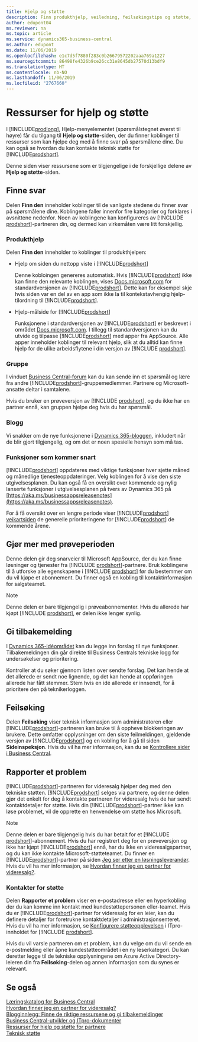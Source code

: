 ```yaml
---
title: Hjelp og støtte
description: Finn produkthjelp, veiledning, feilsøkingstips og støtte, og finn ut hvordan du får teknisk støtte for Business Central.
author: edupont04
ms.reviewer: na
ms.topic: article
ms.service: dynamics365-business-central
ms.author: edupont
ms.date: 11/06/2019
ms.openlocfilehash: e1c7d5f7880f283c0b26679572202aaa769a1227
ms.sourcegitcommit: 86498fe4326b9ce26cc31e8645db27570d13bdf9
ms.translationtype: HT
ms.contentlocale: nb-NO
ms.lasthandoff: 11/06/2019
ms.locfileid: "2767660"
---
```

# <a name="resources-for-help-and-support"></a>Ressurser for hjelp og støtte

I [!INCLUDE[prodlong](includes/prodlong.md)], Hjelp-menyelementet (spørsmålstegnet øverst til høyre) får du tilgang til **Hjelp og støtte**-siden, der du finner koblinger til ressurser som kan hjelpe deg med å finne svar på spørsmålene dine. Du kan også se hvordan du kan kontakte teknisk støtte for [!INCLUDE[prodshort](includes/prodshort.md)].  

Denne siden viser ressursene som er tilgjengelige i de forskjellige delene av **Hjelp og støtte**-siden.  

## <a name="finding-answers"></a>Finne svar

Delen **Finn den** inneholder koblinger til de vanligste stedene du finner svar på spørsmålene dine. Koblingene faller innenfor fire kategorier og forklares i avsnittene nedenfor. Noen av koblingene kan konfigureres av [!INCLUDE [prodshort](includes/prodshort.md)]-partneren din, og dermed kan virkemåten være litt forskjellig.  

### <a name="product-help"></a>Produkthjelp

Delen **Finn den** inneholder to koblinger til produkthjelpen:

- Hjelp om siden du nettopp viste i [!INCLUDE[prodshort](includes/prodshort.md)]  

  Denne kobloingen genereres automatisk. Hvis [!INCLUDE[prodshort](includes/prodshort.md)] ikke kan finne den relevante koblingen, vises [Docs.microsoft.com](index.md) for standardversjonen av [!INCLUDE[prodshort](includes/prodshort.md)]. Dette kan for eksempel skje hvis siden var en del av en app som ikke la til kontekstavhengig hjelp-tilordning til [!INCLUDE[prodshort](includes/prodshort.md)].  
- Hjelp-målside for [!INCLUDE[prodshort](includes/prodshort.md)]  

  Funksjonene i standardversjonen av [!INCLUDE[prodshort](includes/prodshort.md)] er beskrevet i området [Docs.microsoft.com](https://docs.microsoft.com/dynamics365/business-central). I tillegg til standardversjonen kan du utvide og tilpasse [!INCLUDE[prodshort](includes/prodshort.md)] med apper fra AppSource. Alle apper inneholder koblinger til relevant hjelp, slik at du alltid kan finne hjelp for de ulike arbeidsflytene i din versjon av [!INCLUDE [prodshort](includes/prodshort.md)].  

### <a name="community"></a>Gruppe

I vinduet [Business Central-forum](https://community.dynamics.com/business/f) kan du kan sende inn et spørsmål og lære fra andre [!INCLUDE[prodshort](includes/prodshort.md)]-gruppemedlemmer. Partnere og Microsoft-ansatte deltar i samtalene.  

Hvis du bruker en prøveversjon av [!INCLUDE [prodshort](includes/prodshort.md)], og du ikke har en partner ennå, kan gruppen hjelpe deg hvis du har spørsmål.  

### <a name="blog"></a>Blogg

Vi snakker om de nye funksjonene i [Dynamics 365-bloggen](https://cloudblogs.microsoft.com/dynamics365/it/product/business-central/), inkludert når de blir gjort tilgjengelig, og om det er noen spesielle hensyn som må tas.  

### <a name="capabilities-coming-soon"></a>Funksjoner som kommer snart

[!INCLUDE[prodshort](includes/prodshort.md)] oppdateres med viktige funksjoner hver sjette måned og månedlige tjenesteoppdateringer. Velg koblingen for å vise den siste utgivelsesplanen. Du kan også få en oversikt over kommende og nylig lanserte funksjoner i utgivelsesplanen på tvers av Dynamics 365 på [https://aka.ms/businessappsreleasenotes](https://aka.ms/businessappsreleasenotes).  

For å få oversikt over en lengre periode viser [!INCLUDE[prodshort](includes/prodshort.md)] [veikartsiden](https://dynamics.microsoft.com/roadmap/business-central/) de generelle prioriteringene for [!INCLUDE[prodshort](includes/prodshort.md)] de kommende årene.  

## <a name="do-more-with-your-trial"></a>Gjør mer med prøveperioden

Denne delen gir deg snarveier til Microsoft AppSource, der du kan finne løsninger og tjenester fra [!INCLUDE [prodshort](includes/prodshort.md)]-partnere. Bruk koblingene til å utforske alle egenskapene i [!INCLUDE [prodshort](includes/prodshort.md)] før du bestemmer om du vil kjøpe et abonnement. Du finner også en kobling til kontaktinformasjon for salgsteamet.

> [!NOTE]
> Denne delen er bare tilgjengelig i prøveabonnementer. Hvis du allerede har kjøpt [!INCLUDE [prodshort](includes/prodshort.md)], er delen ikke lenger synlig.

## <a name="give-feedback"></a>Gi tilbakemelding

I [Dynamics 365-idéområdet](https://aka.ms/bcideas) kan du legge inn forslag til nye funksjoner. Tilbakemeldingen din går direkte til Business Centrals tekniske logg for undersøkelser og prioritering.  

Kontroller at du søker gjennom listen over sendte forslag. Det kan hende at det allerede er sendt noe lignende, og det kan hende at oppføringen allerede har fått stemmer. Stem hvis en idé allerede er innsendt, for å prioritere den på teknikerloggen.  

## <a name="troubleshooting"></a>Feilsøking

Delen **Feilsøking** viser teknisk informasjon som administratoren eller [!INCLUDE[prodshort](includes/prodshort.md)]-partneren kan bruke til å oppheve blokkeringen av brukere. Dette omfatter opplysninger om den siste feilmeldingen, gjeldende versjon av [!INCLUDE[prodshort](includes/prodshort.md)] og en kobling for å gå til siden **Sideinspeksjon**. Hvis du vil ha mer informasjon, kan du se [Kontrollere sider i Business Central](across-inspect-page.md).  

## <a name="report-a-problem"></a>Rapporter et problem

[!INCLUDE[prodshort](includes/prodshort.md)]-partneren for videresalg hjelper deg med den tekniske støtten. [!INCLUDE[prodshort](includes/prodshort.md)] selges via partnere, og denne delen gjør det enkelt for deg å kontakte partneren for videresalg hvis de har sendt kontaktdetaljer for støtte. Hvis din [!INCLUDE[prodshort](includes/prodshort.md)]-partner ikke kan løse problemet, vil de opprette en henvendelse om støtte hos Microsoft.  

> [!NOTE]
> Denne delen er bare tilgjengelig hvis du har betalt for et [!INCLUDE [prodshort](includes/prodshort.md)]-abonnement. Hvis du har registrert deg for en prøveversjon og ikke har kjøpt [!INCLUDE[prodshort](includes/prodshort.md)] ennå, har du ikke en videresalgspartner, og du kan ikke kontakte Microsoft-støtteteamet. Du finner en [!INCLUDE[prodshort](includes/prodshort.md)]-partner på siden [Jeg ser etter en løsningsleverandør](https://go.microsoft.com/fwlink/?linkid=2038145). Hvis du vil ha mer informasjon, se [Hvordan finner jeg en partner for videresalg?](across-faq.md#findpartner).  

### <a name="support-contacts"></a>Kontakter for støtte

Delen **Rapporter et problem** viser en e-postadresse eller en hyperkobling der du kan komme inn kontakt med kundestøttepersonen eller-teamet. Hvis du er [!INCLUDE[prodshort](includes/prodshort.md)]-partner for videresalg for en leier, kan du definere detaljer for foretrukne kontaktdetaljer i administrasjonsenteret. Hvis du vil ha mer informasjon, se [Konfigurere støtteopplevelsen](/dynamics365/business-central/dev-itpro/technical-support#configuring-the-support-experience) i ITpro-innholdet for [!INCLUDE [prodshort](includes/prodshort.md)].  

Hvis du vil varsle partneren om et problem, kan du velge om du vil sende en e-postmelding eller åpne kundestøtteområdet i en ny leserkategori. Du kan deretter legge til de tekniske opplysningene om Azure Active Directory-leieren din fra **Feilsøking**-delen og annen informasjon som du synes er relevant.  

## <a name="see-also"></a>Se også

[Læringskatalog for Business Central](readiness/readiness-learning-catalog.md)  
[Hvordan finner jeg en partner for videresalg?](across-faq.md#findpartner)  
[Blogginnlegg: Finne de riktige ressursene og gi tilbakemeldinger](https://community.dynamics.com/business/b/financials/archive/2018/12/04/find-the-right-resources-and-provide-feedback)  
[Business Central-utvikler og ITpro-dokumenter](/dynamics365/business-central/dev-itpro/)  
[Ressurser for hjelp og støtte for partnere](/dynamics365/business-central/dev-itpro/help-and-support)  
[Teknisk støtte](/dynamics365/business-central/dev-itpro/technical-support)  

